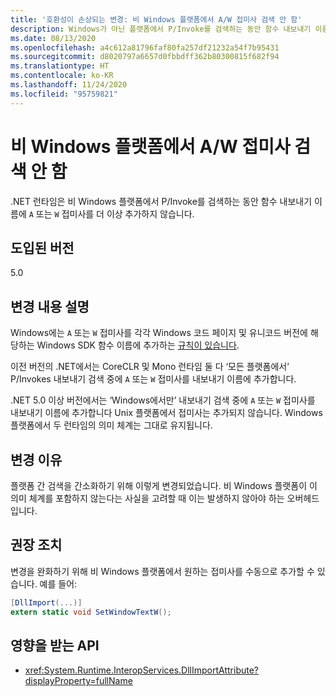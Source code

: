 ```yaml
---
title: '호환성이 손상되는 변경: 비 Windows 플랫폼에서 A/W 접미사 검색 안 함'
description: Windows가 아닌 플랫폼에서 P/Invoke를 검색하는 동안 함수 내보내기 이름에 접미사가 더 이상 추가되지 않는 .NET 5.0의 호환성이 손상되는 변경에 대해 알아봅니다.
ms.date: 08/13/2020
ms.openlocfilehash: a4c612a81796faf80fa257df21232a54f7b95431
ms.sourcegitcommit: d8020797a6657d0fbbdff362b80300815f682f94
ms.translationtype: HT
ms.contentlocale: ko-KR
ms.lasthandoff: 11/24/2020
ms.locfileid: "95759821"
---
```

# <a name="no-aw-suffix-probing-on-non-windows-platforms"></a>비 Windows 플랫폼에서 A/W 접미사 검색 안 함

.NET 런타임은 비 Windows 플랫폼에서 P/Invoke를 검색하는 동안 함수 내보내기 이름에 `A` 또는 `W` 접미사를 더 이상 추가하지 않습니다.

## <a name="version-introduced"></a>도입된 버전

5.0

## <a name="change-description"></a>변경 내용 설명

Windows에는 `A` 또는 `W` 접미사를 각각 Windows 코드 페이지 및 유니코드 버전에 해당하는 Windows SDK 함수 이름에 추가하는 [규칙이 있습니다](/windows/win32/intl/conventions-for-function-prototypes).

이전 버전의 .NET에서는 CoreCLR 및 Mono 런타임 둘 다 ‘모든 플랫폼에서’ P/Invokes 내보내기 검색 중에 `A` 또는 `W` 접미사를 내보내기 이름에 추가합니다.

.NET 5.0 이상 버전에서는 ‘Windows에서만’ 내보내기 검색 중에 `A` 또는 `W` 접미사를 내보내기 이름에 추가합니다 Unix 플랫폼에서 접미사는 추가되지 않습니다. Windows 플랫폼에서 두 런타임의 의미 체계는 그대로 유지됩니다.

## <a name="reason-for-change"></a>변경 이유

플랫폼 간 검색을 간소화하기 위해 이렇게 변경되었습니다. 비 Windows 플랫폼이 이 의미 체계를 포함하지 않는다는 사실을 고려할 때 이는 발생하지 않아야 하는 오버헤드입니다.

## <a name="recommended-action"></a>권장 조치

변경을 완화하기 위해 비 Windows 플랫폼에서 원하는 접미사를 수동으로 추가할 수 있습니다. 예를 들어:

```csharp
[DllImport(...)]
extern static void SetWindowTextW();
```

## <a name="affected-apis"></a>영향을 받는 API

- <xref:System.Runtime.InteropServices.DllImportAttribute?displayProperty=fullName>

<!--

### Affected APIs

- `T:System.Runtime.InteropServices.DllImportAttribute`

### Category

Interop

-->
